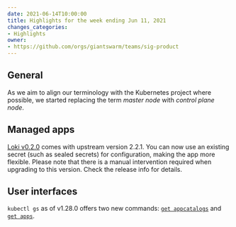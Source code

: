 ```yaml
---
date: 2021-06-14T10:00:00
title: Highlights for the week ending Jun 11, 2021
changes_categories:
- Highlights
owner:
- https://github.com/orgs/giantswarm/teams/sig-product
---
```


## General

As we aim to align our terminology with the Kubernetes project where possible, we started replacing the term _master node_ with _control plane node_.

## Managed apps

[Loki v0.2.0](https://docs.giantswarm.io/changes/managed-apps/loki-app/v0.2.0/) comes with upstream version 2.2.1. You can now use an existing secret (such as sealed secrets) for configuration, making the app more flexible. Please note that there is a manual intervention required when upgrading to this version. Check the release info for details.

## User interfaces

`kubectl gs` as of v1.28.0 offers two new commands: [`get appcatalogs`](https://docs.giantswarm.io/ui-api/kubectl-gs/get-appcatalogs/) and [`get apps`](https://docs.giantswarm.io/ui-api/kubectl-gs/get-apps/).
